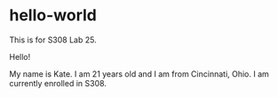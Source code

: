 # hello-world
This is for S308 Lab 25.

Hello!

My name is Kate. I am 21 years old and I am from Cincinnati, Ohio. I am currently enrolled in S308.
